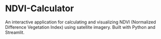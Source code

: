 # NDVI-Calculator
An interactive application for calculating and visualizing NDVI (Normalized Difference Vegetation Index) using satellite imagery. Built with Python and Streamlit.
